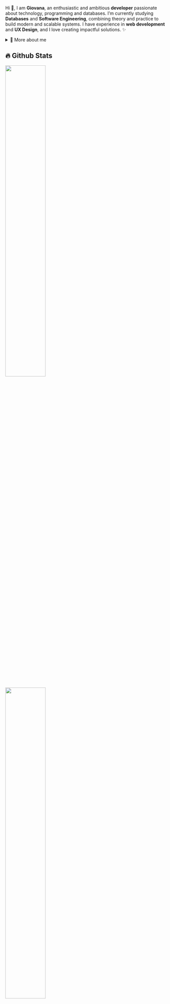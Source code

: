 <p>

Hi 👋, I am **Giovana**, an enthusiastic and ambitious **developer** passionate about technology, programming and databases. I’m currently studying **Databases** and **Software Engineering**, combining theory and practice to build modern and scalable systems. I have experience in **web development** and **UX Design**, and I love creating impactful solutions. ✨  

<div>
<details>
  <summary>🧑 More about me</summary>

- 🌱 I’m learning more about **software engineering and databases**  
- 🤝 I’m looking for opportunities to **contribute to open source**  
- 💬 Ask me about **programming, UX, and system design**  
- 📫 Reach me at **giovanazucareli@gmail.com**  

</details>
</div>

</p>

## 🔥 Github Stats

<a href="https://github.com/giovanazucareli"><img width="50%" src="https://github-readme-stats.vercel.app/api?username=giovanazucareli&theme=radical&title_color=ff3068"></a>  
<a href="https://github.com/giovanazucareli"><img width="50%" src="http://github-readme-streak-stats.herokuapp.com/?user=giovanazucareli&theme=radical&date_format=M%20j%5B%2C%20Y%5D&ring=ff3068&fire=ff3068&sideNums=ff3068"></a>  


